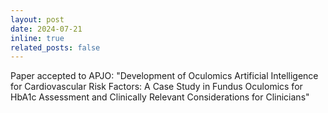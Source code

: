```yaml
---
layout: post
date: 2024-07-21 
inline: true
related_posts: false
---
```


Paper accepted to APJO: "Development of Oculomics Artificial Intelligence for Cardiovascular Risk Factors: A Case Study in Fundus Oculomics for HbA1c Assessment and Clinically Relevant Considerations for Clinicians"
